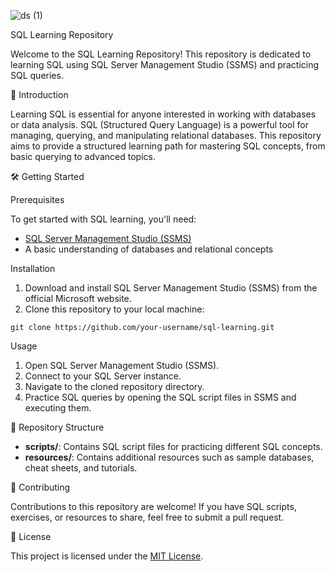 
![ds (1)](https://github.com/sahilnegi1/SQL-server-mngmt-studio/assets/89196598/4a37b7f0-52a7-425b-980b-bc2c1c94ebfb)


SQL Learning Repository

Welcome to the SQL Learning Repository! This repository is dedicated to learning SQL using SQL Server Management Studio (SSMS) and practicing SQL queries.

🚀 Introduction

Learning SQL is essential for anyone interested in working with databases or data analysis. SQL (Structured Query Language) is a powerful tool for managing, querying, and manipulating relational databases. This repository aims to provide a structured learning path for mastering SQL concepts, from basic querying to advanced topics.

🛠️ Getting Started

Prerequisites

To get started with SQL learning, you'll need:

- [SQL Server Management Studio (SSMS)](https://docs.microsoft.com/en-us/sql/ssms/download-sql-server-management-studio-ssms)
- A basic understanding of databases and relational concepts

Installation

1. Download and install SQL Server Management Studio (SSMS) from the official Microsoft website.
2. Clone this repository to your local machine:

```
git clone https://github.com/your-username/sql-learning.git
```

Usage

1. Open SQL Server Management Studio (SSMS).
2. Connect to your SQL Server instance.
3. Navigate to the cloned repository directory.
4. Practice SQL queries by opening the SQL script files in SSMS and executing them.

📂 Repository Structure

- **scripts/**: Contains SQL script files for practicing different SQL concepts.
- **resources/**: Contains additional resources such as sample databases, cheat sheets, and tutorials.

🤝 Contributing

Contributions to this repository are welcome! If you have SQL scripts, exercises, or resources to share, feel free to submit a pull request.

📝 License

This project is licensed under the [MIT License](LICENSE).
```

